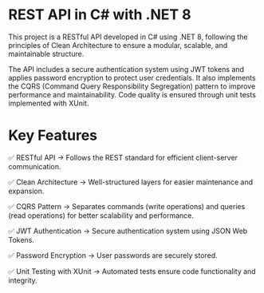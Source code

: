 # REST API in C# with .NET 8

This project is a RESTful API developed in C# using .NET 8, following the principles of Clean Architecture to ensure a modular, scalable, and maintainable structure.

The API includes a secure authentication system using JWT tokens and applies password encryption to protect user credentials. It also implements the CQRS (Command Query Responsibility Segregation) pattern to improve performance and maintainability. Code quality is ensured through unit tests implemented with XUnit.

# Key Features
✅ RESTful API → Follows the REST standard for efficient client-server communication.

✅ Clean Architecture → Well-structured layers for easier maintenance and expansion.

✅ CQRS Pattern → Separates commands (write operations) and queries (read operations) for better scalability and performance.

✅ JWT Authentication → Secure authentication system using JSON Web Tokens.

✅ Password Encryption → User passwords are securely stored.

✅ Unit Testing with XUnit → Automated tests ensure code functionality and integrity.
